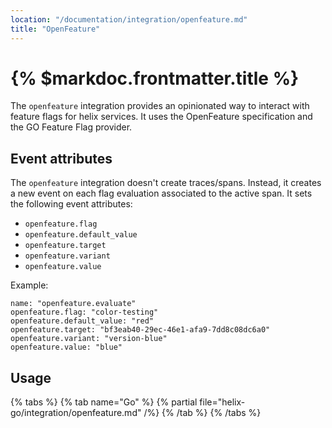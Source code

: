 ```yaml
---
location: "/documentation/integration/openfeature.md"
title: "OpenFeature"
---
```


# {% $markdoc.frontmatter.title %}

The `openfeature` integration provides an opinionated way to interact with feature
flags for helix services. It uses the OpenFeature specification and the GO Feature
Flag provider.

## Event attributes

The `openfeature` integration doesn't create traces/spans. Instead, it creates a
new event on each flag evaluation associated to the active span. It sets the
following event attributes:
- `openfeature.flag`
- `openfeature.default_value`
- `openfeature.target`
- `openfeature.variant`
- `openfeature.value`

Example:
```
name: "openfeature.evaluate"
openfeature.flag: "color-testing"
openfeature.default_value: "red"
openfeature.target: "bf3eab40-29ec-46e1-afa9-7dd8c08dc6a0"
openfeature.variant: "version-blue"
openfeature.value: "blue"
```

## Usage

{% tabs %}
  {% tab name="Go" %}
    {% partial file="helix-go/integration/openfeature.md" /%} 
  {% /tab %}
{% /tabs %}
